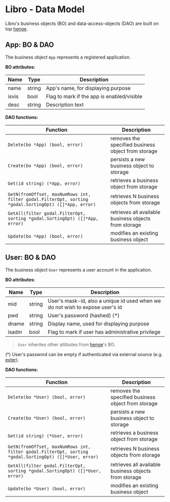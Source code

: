 # Libro - Data Model

Libro's business objects (BO) and data-access-objects (DAO) are built on top [henge](https://github.com/btnguyen2k/henge).

## App: BO & DAO

The business object `App` represents a registered application.

**BO attributes:**

|Name   |Type  |Description|
|-------|------|-----------|
|name |string|App's name, for displaying purpose|
|isvis|bool  |Flag to mark if the app is enabled/visible|
|desc |string|Description text|

**DAO functions:**

|Function|Description|
|-------------------------------|-----------|
|`Delete(bo *App) (bool, error)`|removes the specified business object from storage|
|`Create(bo *App) (bool, error)`|persists a new business object to storage|
|`Get(id string) (*App, error)` |retrieves a business object from storage|
|`GetN(fromOffset, maxNumRows int, filter godal.FilterOpt, sorting *godal.SortingOpt) ([]*App, error)`|retrieves N business objects from storage|
|`GetAll(filter godal.FilterOpt, sorting *godal.SortingOpt) ([]*App, error)`|retrieves all available business objects from storage|
|`Update(bo *App) (bool, error)`|modifies an existing business object|

## User: BO & DAO

The business object `User` represents a user account in the application.

**BO attributes:**

|Name |Type  |Description|
|-----|------|-----------|
|mid  |string|User's mask-id, also a unique id used when we do not wish to expose user's id|
|pwd  |string|User's password (hashed) (*)|
|dname|string|Display name, used for displaying purpose|
|isadm|bool  |Flag to mark if user has administrative privilege|

> `User` inherites other attibutes from [henge](https://github.com/btnguyen2k/henge)'s BO.

(*) User's password can be empty if authenticated via external source (e.g. [exter](https://github.com/btnguyen2k/exter)).

**DAO functions:**

|Function|Description|
|--------------------------------|-----------|
|`Delete(bo *User) (bool, error)`|removes the specified business object from storage|
|`Create(bo *User) (bool, error)`|persists a new business object to storage|
|`Get(id string) (*User, error)` |retrieves a business object from storage|
|`GetN(fromOffset, maxNumRows int, filter godal.FilterOpt, sorting *godal.SortingOpt) ([]*User, error)`|retrieves N business objects from storage|
|`GetAll(filter godal.FilterOpt, sorting *godal.SortingOpt) ([]*User, error)`|retrieves all available business objects from storage|
|`Update(bo *User) (bool, error)`|modifies an existing business object|
